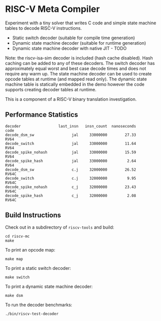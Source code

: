 # RISC-V Meta Compiler

Experiment with a tiny solver that writes C code and simple
state machine tables to decode RISC-V instructions.

 * Static switch decoder (suitable for compile time generation)
 * Dynamic state machine decoder (suitable for runtime generation)
 * Dynamic state machine decoder with native JIT - TODO

Note: the riscv-isa-sim decoder is included (hash cache disabled).
Hash caching can be added to any of these decoders. The switch
decoder has approximately equal worst and best case decode times
and does not require any warm up. The state machine decoder can be
used to create opcode tables at runtime (and mapped read only).
The dynamic state machine table is statically embedded in the demo
however the code supports creating decoder tables at runtime.

This is a component of a RISC-V binary translation investigation.

## Performance Statistics

```
decoder                 last_insn   insn_count  nanoseconds         code
decode_dsm_sw                 jal     33000000        27.33         RV64
decode_switch                 jal     33000000        11.64         RV64
decode_spike_nohash           jal     33000000        15.59         RV64
decode_spike_hash             jal     33000000         2.64         RV64
decode_dsm_sw                 c.j     32000000        26.52        RV64C
decode_switch                 c.j     32000000         9.95        RV64C
decode_spike_nohash           c_j     32000000        23.43        RV64C
decode_spike_hash             c_j     32000000         2.08        RV64C
```

## Build Instructions

Check out in a subdirectory of ```riscv-tools``` and build:
```
cd riscv-mc
make
```

To print an opcode map:
```
make map
```

To print a static switch decoder:
```
make switch
```

To print a dynamic state machine decoder:
```
make dsm
```

To run the decoder benchmarks:
```
./bin/riscv-test-decoder

